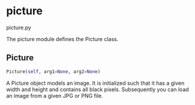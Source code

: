 # picture

picture.py

The picture module defines the Picture class.

## Picture
```python
Picture(self, arg1=None, arg2=None)
```

A Picture object models an image.  It is initialized such that
it has a given width and height and contains all black pixels.
Subsequently you can load an image from a given JPG or PNG file.

